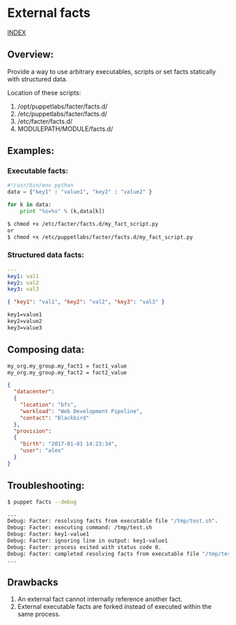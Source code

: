 # External facts

[INDEX](../../README.md)

## Overview:
Provide a way to use arbitrary executables, scripts or set facts statically with structured data. 

Location of these scripts:
1. /opt/puppetlabs/facter/facts.d/
2. /etc/puppetlabs/facter/facts.d/
3. /etc/facter/facts.d/
4. MODULEPATH/MODULE/facts.d/

## Examples:

### Executable facts:

```python
#!/usr/bin/env python
data = {"key1" : "value1", "key2" : "value2" }

for k in data:
    print "%s=%s" % (k,data[k])

```
```bash
$ chmod +x /etc/facter/facts.d/my_fact_script.py
or
$ chmod +x /etc/puppetlabs/facter/facts.d/my_fact_script.py
```

### Structured data facts:

```yaml
---
key1: val1
key2: val2
key3: val3
```
```json
{ "key1": "val1", "key2": "val2", "key3": "val3" }
```
```txt
key1=value1
key2=value2
key3=value3 
```

## Composing data:

```txt
my_org.my_group.my_fact1 = fact1_value
my_org.my_group.my_fact2 = fact2_value
```
```json
{
  "datacenter":
  {
    "location": "bfs",
    "workload": "Web Development Pipeline",
    "contact": "Blackbird"
  },
  "provision":
  {
    "birth": "2017-01-01 14:23:34",
    "user": "alex"
  }
}
```

## Troubleshooting:

```bash
$ puppet facts --debug

...
Debug: Facter: resolving facts from executable file "/tmp/test.sh".
Debug: Facter: executing command: /tmp/test.sh
Debug: Facter: key1-value1
Debug: Facter: ignoring line in output: key1-value1
Debug: Facter: process exited with status code 0.
Debug: Facter: completed resolving facts from executable file "/tmp/test.sh".
...
```

## Drawbacks

1. An external fact cannot internally reference another fact.
2. External executable facts are forked instead of executed within the same process.
